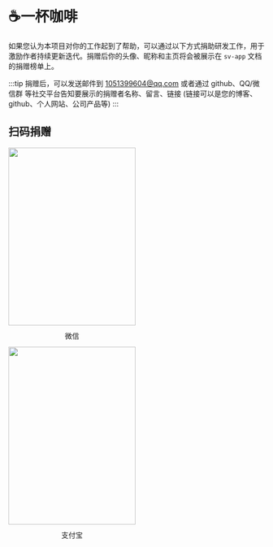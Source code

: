 # ☕一杯咖啡

如果您认为本项目对你的工作起到了帮助，可以通过以下方式捐助研发工作，用于激励作者持续更新迭代。捐赠后你的头像、昵称和主页将会被展示在 `sv-app` 文档的捐赠榜单上。

:::tip
捐赠后，可以发送邮件到 1051399604@qq.com 或者通过 github、QQ/微信群 等社交平台告知要展示的捐赠者名称、留言、链接 (链接可以是您的博客、github、个人网站、公司产品等)
:::

## 扫码捐赠

<div style="display: inline-block; margin-right: 120px;">
  <img style="width: 250px; height: 350px;" src="https://qiniu.sonve.asia/qrcode/paywx.jpg" />
  <div style="text-align: center; line-height: 3;">微信</div>
</div>

<div style="display: inline-block;">
  <img style="width: 250px; height: 350px;" src="https://qiniu.sonve.asia/qrcode/payali.jpg" />
  <div style="text-align: center; line-height: 3;">支付宝</div>
</div>